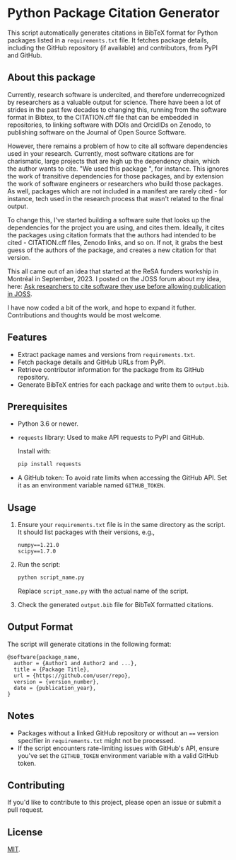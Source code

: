 # Python Package Citation Generator

This script automatically generates citations in BibTeX format for Python packages listed in a `requirements.txt` file. It fetches package details, including the GitHub repository (if available) and contributors, from PyPI and GitHub.

## About this package

Currently, research software is undercited, and therefore underrecognized by researchers as a valuable output for science. There have been a lot of strides in the past few decades to changing this, running from the software format in Bibtex, to the CITATION.cff file that can be embedded in repositories, to linking software with DOIs and OrcidIDs on Zenodo, to publishing software on the Journal of Open Source Software. 

However, there remains a problem of how to cite all software dependencies used in your research. Currently, most software citations are for charismatic, large projects that are high up the dependency chain, which the author wants to cite. "We used this package <package>", for instance. This ignores the work of transitive dependencies for those packages, and by extension the work of software engineers or researchers who build those packages. As well, packages which are not included in a manifest are rarely cited - for instance, tech used in the research process that wasn't related to the final output. 

To change this, I've started building a software suite that looks up the dependencies for the project you are using, and cites them. Ideally, it cites the packages using citation formats that the authors had intended to be cited - CITATION.cff files, Zenodo links, and so on. If not, it grabs the best guess of the authors of the package, and creates a new citation for that version. 

This all came out of an idea that started at the ReSA funders workship in Montréal in September, 2023. I posted on the JOSS forum about my idea, here: [Ask researchers to cite software they use before allowing publication in JOSS](https://github.com/openjournals/joss/issues/1277). 

I have now coded a bit of the work, and hope to expand it futher. Contributions and thoughts would be most welcome. 

## Features

- Extract package names and versions from `requirements.txt`.
- Fetch package details and GitHub URLs from PyPI.
- Retrieve contributor information for the package from its GitHub repository.
- Generate BibTeX entries for each package and write them to `output.bib`.

## Prerequisites

- Python 3.6 or newer.
- `requests` library: Used to make API requests to PyPI and GitHub.
  
  Install with:
  ```bash
  pip install requests
  ```

- A GitHub token: To avoid rate limits when accessing the GitHub API. Set it as an environment variable named `GITHUB_TOKEN`.

## Usage

1. Ensure your `requirements.txt` file is in the same directory as the script. It should list packages with their versions, e.g.,

   ```
   numpy==1.21.0
   scipy==1.7.0
   ```

2. Run the script:

   ```bash
   python script_name.py
   ```

   Replace `script_name.py` with the actual name of the script.

3. Check the generated `output.bib` file for BibTeX formatted citations.

## Output Format

The script will generate citations in the following format:

```
@software{package_name,
  author = {Author1 and Author2 and ...},
  title = {Package Title},
  url = {https://github.com/user/repo},
  version = {version_number},
  date = {publication_year},
}
```

## Notes

- Packages without a linked GitHub repository or without an `==` version specifier in `requirements.txt` might not be processed.
- If the script encounters rate-limiting issues with GitHub's API, ensure you've set the `GITHUB_TOKEN` environment variable with a valid GitHub token.

## Contributing

If you'd like to contribute to this project, please open an issue or submit a pull request.

## License

[MIT](LICENSE).
